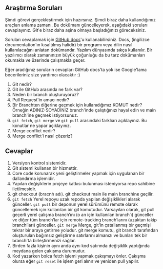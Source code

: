 ## Araştırma Soruları

Şimdi görevi gerçekleştirmek için hazırsınız. Şimdi biraz daha kullandığımız araçları anlama zamanı. Bu dokümanı güncelleyerek, aşağıdaki soruları cevaplayınız. Git'e biraz daha aşina olmaya başladığınızı göreceksiniz.

Soruları cevaplamak için [GitHub docs](https://docs.github.com/en)'u kullanabilirsiniz. Docs, (ingilizce documentation'ın kısaltılmış halidir) bir programı veya dilin nasıl kullanılacağını anlatan dokümandır. Yazılım dünyasında sıkça kullanılır. Bir yazılımcı olarak zamanınızın büyük çoğunluğu da bu tarz dokümanları okumakla ve üzerinde çalışmakla geçer.

Eğer aradığınız soruların cevapları GitHub docs'ta yok ise Google'lama becerileriniz size yardımcı olacaktır :)

1. Git nedir?
2. Git ile GitHub arasında ne fark var?
3. Neden bir branch oluşturuyoruz?
4. Pull Request'in amacı nedir?
5. Bir Branchten diğerine geçmek için kullanıdığımız KOMUT nedir? Örneğin ADINIZ-SOYADINIZ branch'inde çalıştığınızı hayal edin ve main branch'ine geçmek istiyorsunuz.
6. `git fetch`, `git merge` ve `git pull` arasındaki farklıarı açıklayınız. Bu konutlar ne yapar açıklayınız.
7. Merge conflict nedir?
8. Merge conflict'i nasıl çözeriz?

## Cevaplar

1. Versiyon kontrol sistemidir.
2. Git sistemi kullanan bir hizmettir.
3. Core code korunarak yeni geliştirmeler yapmak için uygulanan bir dallandırma işlemidir.
4. Yapılan değişiklerin projeye katkısı bulunması isteniyorsa repo sahibine iletilmesidir.
5. git checkout (bracnh adı). git checkout main ile main branchine geçilir.
6. `git fetch` Yerel repoyu uzak repoda yapılan değişiklikleri alarak günceller.
   `git pull` bir deponun yerel sürümünü remote olarak güncellemek için kullanılan bir git komutudur. Varsayılan olarak, git pull geçerli yerel çalışma branch’ını (o an için kullanılan branch’ı) günceller ve diğer tüm branch’lar için remote-tracking branch’larını (uzaktan takip branch’ları) günceller.
   `git merge` Merge, git'in çatallanmış bir geçmişi tekrar bir araya getirme yoludur. git merge komutu, git branch tarafından oluşturulan bağımsız geliştirme satırlarını almanızı ve bunları tek bir branch'ta birleştirmenizi sağlar.
7. Birden fazla kişinin aynı anda aynı kod satırında değişiklik yaptığında meydana gelen çakışma durumudur.
8. Kod yazarken bolca fetch işlemi yapmak çakışmayı önler. Çakışma olursa eğer `git reset` ile işlem geri alınır ve yeniden pull yapılır.
